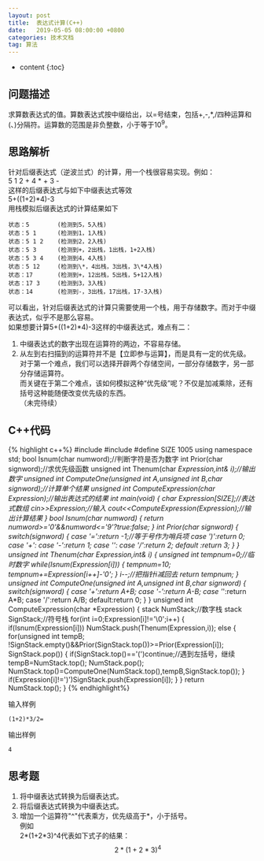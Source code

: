 ```yaml
---
layout: post
title:  表达式计算(C++)
date:   2019-05-05 08:00:00 +0800
categories: 技术文档
tag: 算法
---
```

<head>
    <script src="https://cdn.mathjax.org/mathjax/latest/MathJax.js?config=TeX-AMS-MML_HTMLorMML" type="text/javascript"></script>
    <script type="text/x-mathjax-config">
        MathJax.Hub.Config({
            tex2jax: {
            skipTags: ['script', 'noscript', 'style', 'textarea', 'pre'],
            inlineMath: [['$','$']]
            }
        });
    </script>
</head>


* content
{:toc}


问题描述
-------------------------------------
求算数表达式的值。算数表达式按中缀给出，以=号结束，包括+,-,\*,/四种运算和(、)分隔符。运算数的范围是非负整数，小于等于$10^9$。

思路解析
-------------------------------------
针对后缀表达式（逆波兰式）的计算，用一个栈很容易实现。例如：  
5 1 2 + 4 \* + 3 -  
这样的后缀表达式与如下中缀表达式等效  
5+((1+2)\*4)-3  
用栈模拟后缀表达式的计算结果如下

    状态：5        (检测到5，5入栈)   
    状态：5 1	    (检测到1，1入栈)  
    状态：5 1 2	(检测到2，2入栈)  
    状态：5 3	    (检测到+，2出栈，1出栈，1+2入栈)  
    状态：5 3 4	(检测到4，4入栈)  
    状态：5 12	    (检测到\*，4出栈，3出栈，3\*4入栈)  
    状态：17		(检测到+，12出栈，5出栈，5+12入栈)  
    状态：17 3	    (检测到3，3入栈)  
    状态：14		(检测到-，3出栈，17出栈，17-3入栈)  

可以看出，针对后缀表达式的计算只需要使用一个栈，用于存储数字。而对于中缀表达式，似乎不是那么容易。  
如果想要计算5+((1+2)\*4)-3这样的中缀表达式，难点有二：  
1. 中缀表达式的数字出现在运算符的两边，不容易存储。  
2. 从左到右扫描到的运算符并不是【立即参与运算】，而是具有一定的优先级。  
对于第一个难点，我们可以选择开辟两个存储空间，一部分存储数字，另一部分存储运算符。  
而关键在于第二个难点，该如何模拟这种“优先级”呢？不仅是加减乘除，还有括号这种能随便改变优先级的东西。  
（未完待续）  

C++代码
-------------------------------------

{% highlight c++%}
#include<iostream>
#include<stack>
#define SIZE 1005
using namespace std;
bool Isnum(char numword);//判断字符是否为数字
int Prior(char signword);//求优先级函数
unsigned int Thenum(char *Expression,int& i);//输出数字
unsigned int ComputeOne(unsigned int A,unsigned int B,char signword);//计算单个结果
unsigned int ComputeExpression(char *Expression);//输出表达式的结果
int main(void)
{
    char Expression[SIZE];//表达式数组
    cin>>Expression;//输入
    cout<<ComputeExpression(Expression);//输出计算结果
}
bool Isnum(char numword)
{
    return numword>='0'&&numword<='9'?true:false;
}
int Prior(char signword)
{
    switch(signword)
    {
    case '=':return -1;//等于号作为哨兵项
    case ')':return 0;
    case '+':
    case '-':return 1;
    case '*':
    case '/':return 2;
    default :return 3;
    }
}
unsigned int Thenum(char *Expression,int& i)
{
    unsigned int tempnum=0;//临时数字
    while(Isnum(Expression[i]))
    {
        tempnum*=10;
        tempnum+=Expression[i++]-'0';
    }
    i--;//把指针i减回去
    return tempnum;
}
unsigned int ComputeOne(unsigned int A,unsigned int B,char signword)
{
    switch(signword)
    {
        case '+':return A+B;
        case '-':return A-B;
        case '*':return A*B;
        case '/':return A/B;
        default:return 0;
    }
}
unsigned int ComputeExpression(char *Expression)
{
    stack<unsigned int> NumStack;//数字栈
    stack<char> SignStack;//符号栈
    for(int i=0;Expression[i]!='\0';i++)
    {
        if(Isnum(Expression[i])) NumStack.push(Thenum(Expression,i));
        else
        {
            for(unsigned int tempB;\
                !SignStack.empty()&&Prior(SignStack.top())>=Prior(Expression[i]);\
                SignStack.pop())
            {
                if(SignStack.top()=='(')continue;//遇到左括号，继续
                tempB=NumStack.top();
                NumStack.pop();
                NumStack.top()=ComputeOne(NumStack.top(),tempB,SignStack.top());
            }
            if(Expression[i]!=')')SignStack.push(Expression[i]);
        }
    }
    return NumStack.top();
}
{% endhighlight%}

输入样例


    (1+2)*3/2=


输出样例


    4


思考题
-------------------------------------
1. 将中缀表达式转换为后缀表达式。
2. 将后缀表达式转换为中缀表达式。
3. 增加一个运算符"^"代表乘方，优先级高于\*，小于括号。  
例如  
2\*(1+2\*3)^4代表如下式子的结果：  
$$ 2*{(1+2*3)}^4 $$
